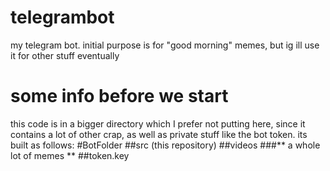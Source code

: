 # telegrambot
my telegram bot. initial purpose is for "good morning" memes, but ig ill use it for other stuff eventually

# some info before we start
this code is in a bigger directory which I prefer not putting here, since it contains a lot of other
crap, as well as private stuff like the bot token.
its built as follows:
#BotFolder
##src (this repository)
##videos
###** a whole lot of memes **
##token.key
